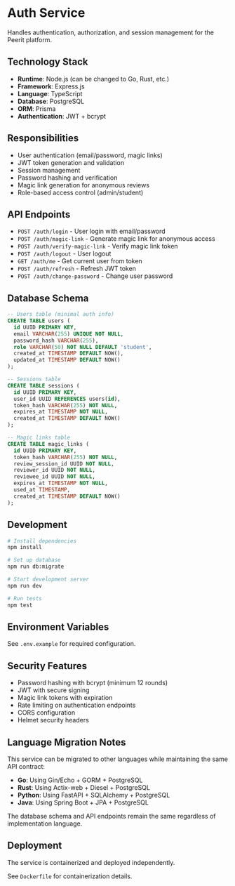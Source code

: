 # Auth Service

Handles authentication, authorization, and session management for the Peerit platform.

## Technology Stack

- **Runtime**: Node.js (can be changed to Go, Rust, etc.)
- **Framework**: Express.js
- **Language**: TypeScript
- **Database**: PostgreSQL
- **ORM**: Prisma
- **Authentication**: JWT + bcrypt

## Responsibilities

- User authentication (email/password, magic links)
- JWT token generation and validation
- Session management
- Password hashing and verification
- Magic link generation for anonymous reviews
- Role-based access control (admin/student)

## API Endpoints

- `POST /auth/login` - User login with email/password
- `POST /auth/magic-link` - Generate magic link for anonymous access
- `POST /auth/verify-magic-link` - Verify magic link token
- `POST /auth/logout` - User logout
- `GET /auth/me` - Get current user from token
- `POST /auth/refresh` - Refresh JWT token
- `POST /auth/change-password` - Change user password

## Database Schema

```sql
-- Users table (minimal auth info)
CREATE TABLE users (
  id UUID PRIMARY KEY,
  email VARCHAR(255) UNIQUE NOT NULL,
  password_hash VARCHAR(255),
  role VARCHAR(50) NOT NULL DEFAULT 'student',
  created_at TIMESTAMP DEFAULT NOW(),
  updated_at TIMESTAMP DEFAULT NOW()
);

-- Sessions table
CREATE TABLE sessions (
  id UUID PRIMARY KEY,
  user_id UUID REFERENCES users(id),
  token_hash VARCHAR(255) NOT NULL,
  expires_at TIMESTAMP NOT NULL,
  created_at TIMESTAMP DEFAULT NOW()
);

-- Magic links table
CREATE TABLE magic_links (
  id UUID PRIMARY KEY,
  token_hash VARCHAR(255) NOT NULL,
  review_session_id UUID NOT NULL,
  reviewer_id UUID NOT NULL,
  reviewee_id UUID NOT NULL,
  expires_at TIMESTAMP NOT NULL,
  used_at TIMESTAMP,
  created_at TIMESTAMP DEFAULT NOW()
);
```

## Development

```bash
# Install dependencies
npm install

# Set up database
npm run db:migrate

# Start development server
npm run dev

# Run tests
npm test
```

## Environment Variables

See `.env.example` for required configuration.

## Security Features

- Password hashing with bcrypt (minimum 12 rounds)
- JWT with secure signing
- Magic link tokens with expiration
- Rate limiting on authentication endpoints
- CORS configuration
- Helmet security headers

## Language Migration Notes

This service can be migrated to other languages while maintaining the same API contract:

- **Go**: Using Gin/Echo + GORM + PostgreSQL
- **Rust**: Using Actix-web + Diesel + PostgreSQL  
- **Python**: Using FastAPI + SQLAlchemy + PostgreSQL
- **Java**: Using Spring Boot + JPA + PostgreSQL

The database schema and API endpoints remain the same regardless of implementation language.

## Deployment

The service is containerized and deployed independently.

See `Dockerfile` for containerization details.
